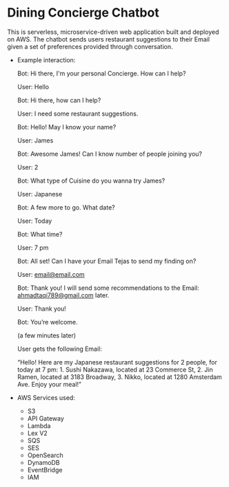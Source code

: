 # Dining Concierge Chatbot

This is serverless, microservice-driven web application built and deployed on AWS. The chatbot sends users restaurant suggestions to their Email given a set of preferences provided through conversation. 


- Example interaction:

	Bot: Hi there, I'm your personal Concierge. How can I help?
	
	User: Hello
	
	Bot: Hi there, how can I help?
	
	User: I need some restaurant suggestions.
	
	Bot: Hello! May I know your name?
	
	User: James
	
	Bot: Awesome James! Can I know number of people joining you?
	
	User: 2
	
	Bot: What type of Cuisine do you wanna try James?
	
	User: Japanese
	
	Bot: A few more to go. What date?
	
	User: Today
	
	Bot: What time?
	
	User: 7 pm
	
	Bot: All set! Can I have your Email Tejas to send my finding on?
	
	User: email@email.com
	
	Bot: Thank you! I will send some recommendations to the Email: ahmadtaqi789@gmail.com later.
	
	User: Thank you!
	
	Bot: You’re welcome.
	
	(a few minutes later)
	
	User gets the following Email:
	
	“Hello! Here are my Japanese restaurant suggestions for 2 people, for today at 7 pm: 1.
	Sushi Nakazawa, located at 23 Commerce St, 2. Jin Ramen, located at 3183 Broadway,
	3. Nikko, located at 1280 Amsterdam Ave. Enjoy your meal!”

- AWS Services used:

	- S3
	- API Gateway
	- Lambda
	- Lex V2
	- SQS
	- SES
	- OpenSearch
	- DynamoDB
	- EventBridge
	- IAM


